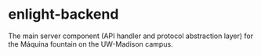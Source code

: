 enlight-backend
===============

The main server component (API handler and protocol abstraction layer) for the Máquina fountain on the UW-Madison campus.